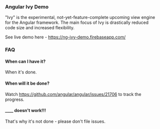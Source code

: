 ### Angular Ivy Demo

"Ivy" is the experimental, not-yet-feature-complete upcoming view engine for the Angular framework. The main focus of Ivy is drastically reduced code size and increased flexibility.

See live demo here - https://ng-ivy-demo.firebaseapp.com/

### FAQ

#### When can I have it?

When it's done.

#### When will it be done?

Watch https://github.com/angular/angular/issues/21706 to track the progress. 

#### ____ doesn't work!!!

That's why it's not done - please don't file issues.
